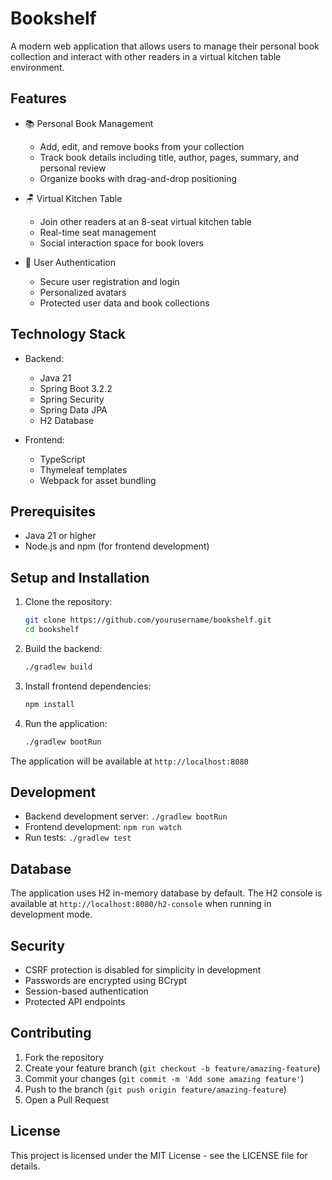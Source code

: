 # Bookshelf

A modern web application that allows users to manage their personal book collection and interact with other readers in a virtual kitchen table environment.

## Features

- 📚 Personal Book Management
  - Add, edit, and remove books from your collection
  - Track book details including title, author, pages, summary, and personal review
  - Organize books with drag-and-drop positioning

- 🪑 Virtual Kitchen Table
  - Join other readers at an 8-seat virtual kitchen table
  - Real-time seat management
  - Social interaction space for book lovers

- 🔐 User Authentication
  - Secure user registration and login
  - Personalized avatars
  - Protected user data and book collections

## Technology Stack

- Backend:
  - Java 21
  - Spring Boot 3.2.2
  - Spring Security
  - Spring Data JPA
  - H2 Database

- Frontend:
  - TypeScript
  - Thymeleaf templates
  - Webpack for asset bundling

## Prerequisites

- Java 21 or higher
- Node.js and npm (for frontend development)

## Setup and Installation

1. Clone the repository:
   ```bash
   git clone https://github.com/yourusername/bookshelf.git
   cd bookshelf
   ```

2. Build the backend:
   ```bash
   ./gradlew build
   ```

3. Install frontend dependencies:
   ```bash
   npm install
   ```

4. Run the application:
   ```bash
   ./gradlew bootRun
   ```

The application will be available at `http://localhost:8080`

## Development

- Backend development server: `./gradlew bootRun`
- Frontend development: `npm run watch`
- Run tests: `./gradlew test`

## Database

The application uses H2 in-memory database by default. The H2 console is available at `http://localhost:8080/h2-console` when running in development mode.

## Security

- CSRF protection is disabled for simplicity in development
- Passwords are encrypted using BCrypt
- Session-based authentication
- Protected API endpoints

## Contributing

1. Fork the repository
2. Create your feature branch (`git checkout -b feature/amazing-feature`)
3. Commit your changes (`git commit -m 'Add some amazing feature'`)
4. Push to the branch (`git push origin feature/amazing-feature`)
5. Open a Pull Request

## License

This project is licensed under the MIT License - see the LICENSE file for details.
